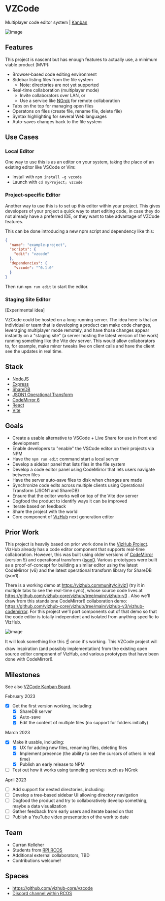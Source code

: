 # VZCode

Multiplayer code editor system | [Kanban](https://github.com/orgs/vizhub-core/projects/2/views/1)

![image](https://user-images.githubusercontent.com/68416/224690259-293c75c5-5970-4066-80e4-b9dee568e10d.png)

## Features

This project is nascent but has enough features to actually use, a minimum viable product (MVP):

- Browser-based code editing environment
- Sidebar listing files from the file system
  - Note: directories are not yet supported
- Real-time collaboration (multiplayer mode)
  - Invite collaborators over LAN, or
  - Use a service like [NGrok](https://ngrok.com/) for remote collaboration
- Tabs on the top for managing open files
- Operatons on files (create file, rename file, delete file)
- Syntax highlighting for several Web languages
- Auto-saves changes back to the file system

## Use Cases

### Local Editor

One way to use this is as an editor on your system, taking the place of an existing editor like VSCode or Vim:

- Install with `npm install -g vzcode`
- Launch with `cd myProject; vzcode`

### Project-specific Editor

Another way to use this is to set up this editor within your project. This gives developers of your project a quick way to start editing code, in case they do not already have a preferred IDE, or they want to take advantage of VZCode features.

This can be done introducing a new npm script and dependency like this:

```json
{
  "name": "example-project",
  "scripts": {
    "edit": "vzcode"
  },
  "dependencies": {
    "vzcode": "^0.1.0"
  }
}
```

Then run `npm run edit` to start the editor.

### Staging Site Editor

[Experimental idea]

VZCode could be hosted on a long-running server. The idea here is that an individual or team that is developing a product can make code changes, leveraging multiplayer mode remotely, and have those changes appear instantly on a "staging site" (a server hosting the latest version of the work) running something like the Vite dev server. This would allow collaborators to, for example, make minor tweaks live on client calls and have the client see the updates in real time.

## Stack

- [NodeJS](https://nodejs.org/en/)
- [Express](https://expressjs.com/)
- [ShareDB](https://github.com/share/sharedb)
- [JSON1 Operational Transform](https://github.com/ottypes/json1)
- [CodeMirror 6](https://codemirror.net/)
- [React](https://reactjs.org/)
- [Vite](https://vitejs.dev/)

## Goals

- Create a usable alternative to VSCode + Live Share for use in front end development
- Enable developers to "enable" the VSCode editor on their projects via NPM
- Have the `npm run edit` command start a local server
- Develop a sidebar panel that lists files in the file system
- Develop a code editor panel using CodeMirror that lets users navigate between files
- Have the server auto-save files to disk when changes are made
- Synchronize code edits across multiple clients using Operational Transform (JSON1 and ShareDB)
- Ensure that the editor works well on top of the Vite dev server
- Dogfood the product to identify ways it can be improved
- Iterate based on feedback
- Share the project with the world
- Core component of [VizHub](https://vizhub.com/) next generation editor

## Prior Work

This project is heavily based on prior work done in the [VizHub Project](https://github.com/vizhub-core/vizhub/). VizHub already has a code editor component that supports real-time collaboration. However, this was built using older versions of [CodeMirror](https://codemirror.net/5/) (version 5) and operational transform ([json0](https://github.com/ottypes/json0). Various prototypes were built as a proof-of-concept for building a similar editor using the latest CodeMirror (v6) and the latest operational transform library for ShareDB (json1).

There is a working demo at https://vizhub.community/ci/viz1 (try it in multiple tabs to see the real-time sync), whose source code lives at https://github.com/vizhub-core/vizhub/tree/main/vizhub-v3 . Also we'll draw from this standalone CodeMirror6 collaboration demo: https://github.com/vizhub-core/vizhub/tree/main/vizhub-v3/vizhub-codemirror. For this project we'll port components out of that demo so that the code editor is totally independent and isolated from anything specific to VizHub.

![image](https://user-images.githubusercontent.com/68416/213894278-51c7c9a9-dc11-42bc-ba10-c23109c473cd.png)

It will look something like this ☝️ once it's working. This VZCode project will draw inspiration (and possibly implementation) from the existing open source editor component of VizHub, and various prototypes that have been done with CodeMirror6.

## Milestones

See also [VZCode Kanban Board](https://github.com/orgs/vizhub-core/projects/2/views/1).

February 2023

- [X] Get the first version working, including:
  - [X] ShareDB server
  - [X] Auto-save
  - [X] Edit the content of multiple files (no support for folders initially)

March 2023

- [X] Make it usable, including:
  - [X] UX for adding new files, renaming files, deleting files
  - [X] Implement presence (the ability to see the cursors of others in real time)
  - [X] Publish an early release to NPM
- [ ] Test out how it works using tunneling services such as NGrok

April 2023

- [ ] Add support for nested directories, including:
- [ ] Develop a tree-based sidebar UI allowing directory navigation
- [ ] Dogfood the product and try to collaboratively develop something, maybe a data visualization
- [ ] Gather feedback from early users and iterate based on that
- [ ] Publish a YouTube video presentation of the work to date

## Team

- Curran Kelleher
- Students from [RPI RCOS](https://rcos.io/)
- Additional external collaborators, TBD
- Contributions welcome!

## Spaces

- https://github.com/vizhub-core/vzcode
- [Discord channel within RCOS](https://discord.com/channels/738593165438746634/1066068656045441044)
